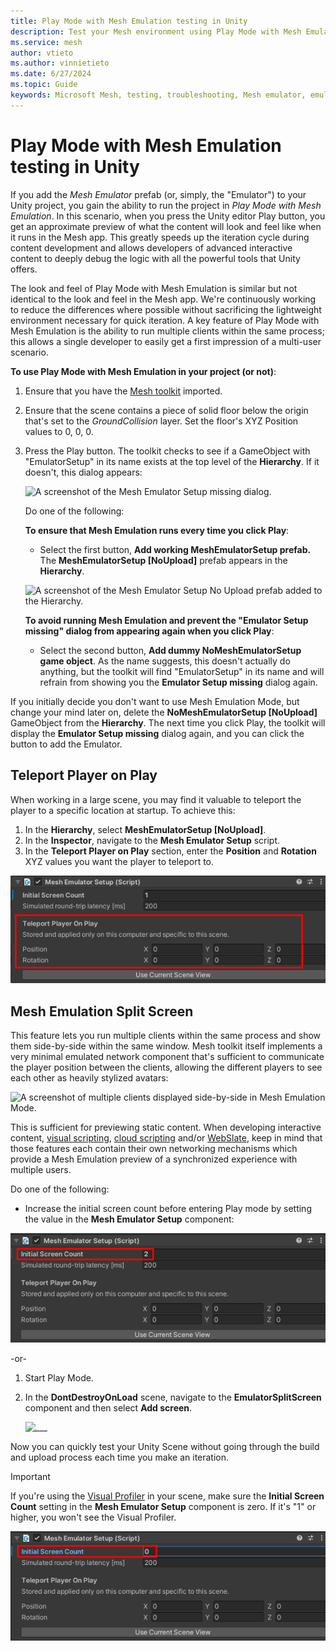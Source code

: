 ```yaml
---
title: Play Mode with Mesh Emulation testing in Unity
description: Test your Mesh environment using Play Mode with Mesh Emulation in Unity.
ms.service: mesh
author: vtieto
ms.author: vinnietieto
ms.date: 6/27/2024
ms.topic: Guide
keywords: Microsoft Mesh, testing, troubleshooting, Mesh emulator, emulator, troubleshooting, debugging, Mesh Emulation Mode, emulation
---
```


# Play Mode with Mesh Emulation testing in Unity

If you add the *Mesh Emulator* prefab (or, simply, the "Emulator") to your Unity project, you gain the ability to run the project in *Play Mode with Mesh Emulation*. In this scenario, when you press the Unity editor Play button, you get an approximate preview of what the content will look and feel like when it runs in the Mesh app. This greatly speeds up the iteration cycle during content development and allows developers of advanced interactive content to deeply debug the logic with all the powerful tools that Unity offers.

The look and feel of Play Mode with Mesh Emulation is similar but not identical to the look and feel in the Mesh app. We're continuously working to reduce the differences where possible without sacrificing the lightweight environment necessary for quick iteration. A key feature of Play Mode with Mesh Emulation is the ability to run multiple clients within the same process; this allows a single developer
to easily get a first impression of a multi-user scenario.

**To use Play Mode with Mesh Emulation in your project (or not)**:

1. Ensure that you have the [Mesh toolkit](../build-your-basic-environment/add-the-mesh-toolkit-package.md) imported.
1. Ensure that the scene contains a piece of solid floor below the origin that's set to the *GroundCollision* layer. Set the floor's XYZ Position values to 0, 0, 0.
1.  Press the Play button. The toolkit checks to see if a GameObject with "EmulatorSetup" in its name exists at the top level of the **Hierarchy**. If it doesn't, this dialog appears:

    ![A screenshot of the Mesh Emulator Setup missing dialog.](../../media/debug-and-optimize/003-emulator-setup-missing-dialog.png)

    Do one of the following:

    **To ensure that Mesh Emulation runs every time you click Play**:  
    - Select the first button, **Add working MeshEmulatorSetup prefab.** The **MeshEmulatorSetup [NoUpload]** prefab appears in the **Hierarchy**.

    ![A screenshot of the Mesh Emulator Setup No Upload prefab added to the Hierarchy.](../../media/debug-and-optimize/004-mesh-emulator-in-hierarchy.png)

    **To avoid running Mesh Emulation and prevent the "Emulator Setup missing" dialog from appearing again when you click Play**:  
    - Select the second button, **Add dummy NoMeshEmulatorSetup game object**. As the name suggests, this doesn't actually do anything, but the toolkit will find "EmulatorSetup" in its name and will refrain from showing you the **Emulator Setup missing** dialog again.

If you initially decide you don't want to use Mesh Emulation Mode, but change your mind later on, delete the **NoMeshEmulatorSetup [NoUpload]** GameObject from the **Hierarchy**. The next time you click Play, the toolkit will display the **Emulator Setup missing** dialog again, and you can click the button to add the Emulator.

## Teleport Player on Play

When working in a large scene, you may find it valuable to teleport the player to a specific location at startup. To achieve this:

1. In the **Hierarchy**, select **MeshEmulatorSetup [NoUpload]**.
1. In the **Inspector**, navigate to the **Mesh Emulator Setup** script.
1. In the **Teleport Player on Play** section, enter the **Position** and **Rotation** XYZ values you want the player to teleport to.

![A screenshot of the Mesh Emulator Setup component with the Teleport Player on Play section highlighted.](../../media/debug-and-optimize/005-teleport-player-on-play.png)

## Mesh Emulation Split Screen

This feature lets you run multiple clients within the same process and show them side-by-side within the same window. Mesh toolkit itself implements a very minimal emulated network component that's sufficient to communicate the player position between the clients, allowing the different players to see each other as heavily stylized avatars:

![A screenshot of multiple clients displayed side-by-side in Mesh Emulation Mode.](../../media/debug-and-optimize/image043.png)

This is sufficient for previewing static content. When developing interactive content, [visual scripting](../script-your-scene-logic/visual-scripting/visual-scripting-overview.md), [cloud scripting](../script-your-scene-logic/cloud-scripting/cloud-scripting-basic-concepts.md) and/or [WebSlate](../enhance-your-environment/webcontent.md), keep in mind that those features each contain their own networking mechanisms which provide a Mesh Emulation preview of a synchronized experience with multiple users.

Do one of the following:

- Increase the initial screen count before entering Play mode by setting the value in the **Mesh Emulator Setup** component:

![A screenshot of the Mesh Emulator Setup component with the Initial Screen Count property set to two.](../../media/debug-and-optimize/006-initial-screen-count.png)

-or-

1. Start Play Mode.

2.  In the **DontDestroyOnLoad** scene, navigate to the
    **EmulatorSplitScreen** component and then select **Add screen**.

    ![___](../../media/debug-and-optimize/007-add-screen.png)

Now you can quickly test your Unity Scene without going through the build and upload process each time you make an iteration.

 > [!IMPORTANT]
 > If you're using the [Visual Profiler](performance-guidelines.md#performance-profiler) in your scene, make sure the **Initial Screen Count** setting in the **Mesh Emulator Setup** component is zero. If it's "1" or higher, you won't see the Visual Profiler.

 ![A screen shot of the Mesh Emulator Setup component with Initial Screen Count set to zero.](../../media/debug-and-optimize/008-screen-count-zero.png)
